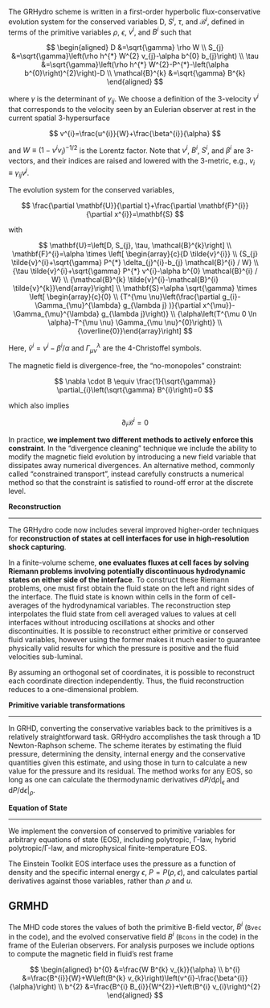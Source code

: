 The GRHydro scheme is written in a first-order hyperbolic flux-conservative evolution system for the conserved variables D, $S^{i}$, $\tau$, and $\mathcal{B}^{i}$, defined in terms of the primitive variables $\rho$, $\epsilon$, $v^{i}$, and $B^{i}$ such that

$$
\begin{aligned} D &=\sqrt{\gamma} \rho W \\ S_{j} &=\sqrt{\gamma}\left(\rho h^{*} W^{2} v_{j}-\alpha b^{0} b_{j}\right) \\ \tau &=\sqrt{\gamma}\left(\rho h^{*} W^{2}-P^{*}-\left(\alpha b^{0}\right)^{2}\right)-D \\ \mathcal{B}^{k} &=\sqrt{\gamma} B^{k} \end{aligned}
$$

where $\gamma$ is the determinant of $\gamma_{i j}$. We choose a definition of the 3-velocity $v^{i}$ that corresponds to the velocity seen by an Eulerian observer at rest in the current spatial 3-hypersurface 

$$
v^{i}=\frac{u^{i}}{W}+\frac{\beta^{i}}{\alpha}
$$

and $W \equiv\left(1-v^{i} v_{i}\right)^{-1 / 2}$ is the Lorentz factor. Note that $v^{i}$, $B^{i}$, $S^{i}$, and $\beta^{i}$ are 3-vectors, and their indices are raised and lowered with the 3-metric, e.g., $v_{i} \equiv \gamma_{i j} v^{j}$.

The evolution system for the conserved variables,

$$
\frac{\partial \mathbf{U}}{\partial t}+\frac{\partial \mathbf{F}^{i}}{\partial x^{i}}=\mathbf{S}
$$

with 

$$
\mathbf{U}=\left[D, S_{j}, \tau, \mathcal{B}^{k}\right] \\
\mathbf{F}^{i}=\alpha \times \left[ \begin{array}{c}{D \tilde{v}^{i}} \\ {S_{j} \tilde{v}^{i}+\sqrt{\gamma} P^{*} \delta_{j}^{i}-b_{j} \mathcal{B}^{i} / W} \\ {\tau \tilde{v}^{i}+\sqrt{\gamma} P^{*} v^{i}-\alpha b^{0} \mathcal{B}^{i} / W} \\ {\mathcal{B}^{k} \tilde{v}^{i}-\mathcal{B}^{i} \tilde{v}^{k}}\end{array}\right] \\
\mathbf{S}=\alpha \sqrt{\gamma} \times \left[ \begin{array}{c}{0} \\ {T^{\mu \nu}\left(\frac{\partial g_{i}-\Gamma_{\mu}^{\lambda} g_{\lambda j} )}{\partial x^{\mu}}-\Gamma_{\mu}^{\lambda} g_{\lambda j}\right)} \\ {\alpha\left(T^{\mu 0 \ln \alpha}-T^{\mu \nu} \Gamma_{\mu \nu}^{0}\right)} \\ {\overline{0}}\end{array}\right]
$$

Here, $\tilde{v}^{i}=v^{i}-\beta^{i} / \alpha$ and $\Gamma_{\mu \nu}^{\lambda}$ are the 4-Christoffel symbols.

The magnetic field is divergence-free, the “no-monopoles” constraint:

$$
\nabla \cdot B \equiv \frac{1}{\sqrt{\gamma}} \partial_{i}\left(\sqrt{\gamma} B^{i}\right)=0
$$

which also implies

$$
\partial_{i} \mathcal{B}^{i}=0
$$

In practice, **we implement two different methods to actively enforce this constraint**. In the “divergence cleaning” technique we include the ability to modify the magnetic field evolution by introducing a new field variable that dissipates away numerical divergences. An alternative method, commonly called “constrained transport”, instead carefully constructs a numerical method so that the constraint is satisfied to round-off error at the discrete level.

**Reconstruction**

___

The GRHydro code now includes several improved higher-order techniques for **reconstruction of states at cell interfaces for use in high-resolution shock capturing**.

In a finite-volume scheme, **one evaluates fluxes at cell faces by solving Riemann problems involving potentially discontinuous hydrodynamic states on either side of the interface**. To construct these Riemann problems, one must first obtain the fluid state on the left and right sides of the interface. The fluid state is known within cells in the form of cell-averages of the hydrodynamical variables. The reconstruction step interpolates the fluid state from cell averaged values to values at cell interfaces without introducing oscillations at shocks and other discontinuities. It is possible to reconstruct either primitive or conserved fluid variables, however using the former makes it much easier to guarantee physically valid results for which the pressure is positive and the fluid velocities sub-luminal.

By assuming an orthogonal set of coordinates, it is possible to reconstruct each coordinate direction independently. Thus, the fluid reconstruction reduces to a one-dimensional problem.

**Primitive variable transformations**

___

In GRHD, converting the conservative variables back to the primitives is a relatively straightforward task. GRHydro accomplishes the task through a 1D Newton-Raphson scheme. The scheme iterates by estimating the fluid pressure, determining the density, internal energy and the conservative quantities given this estimate, and using those in turn to calculate a new value for the pressure and its residual. The method works for any EOS, so long as one can calculate the thermodynamic derivatives $\mathrm{d} P / \mathrm{d}\left.\rho\right|_{\epsilon}$ and $\mathrm{d} P / \mathrm{d}\left.\epsilon\right|_{\rho}$.

**Equation of State**

___

We implement the conversion of conserved to primitive variables for arbitrary equations of state (EOS), including polytropic, Γ-law, hybrid polytropic/Γ-law, and microphysical finite-temperature EOS.

The Einstein Toolkit EOS interface uses the pressure as a function of density and the specific internal energy $\epsilon$, $P=P(\rho, \epsilon)$, and calculates partial derivatives against those variables, rather than $\rho$ and $u$.

## GRMHD

The MHD code stores the values of both the primitive B-field vector, $B^{i}$ (`Bvec` in the code), and the evolved conservative field $B^{i}$ (`Bcons` in the code) in the frame of the Eulerian observers. For analysis purposes we include options to compute the magnetic field in fluid’s rest frame

$$
\begin{aligned} b^{0} &=\frac{W B^{k} v_{k}}{\alpha} \\ b^{i} &=\frac{B^{i}}{W}+W\left(B^{k} v_{k}\right)\left(v^{i}-\frac{\beta^{i}}{\alpha}\right) \\ b^{2} &=\frac{B^{i} B_{i}}{W^{2}}+\left(B^{i} v_{i}\right)^{2} \end{aligned}
$$

